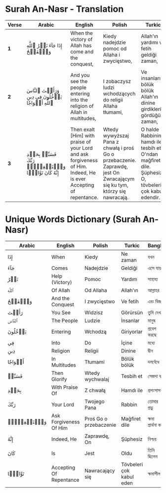 # Surah An-Nasr - Translation

| **Verse** | **Arabic**                              | **English**                              | **Polish**                              | **Turkic**                              | **Bangla**                               |
|-----------|-----------------------------------------|------------------------------------------|------------------------------------------|------------------------------------------|------------------------------------------|
| **1**     | إِذَا جَآءَ نَصۡرُ ٱللَّهِ وَٱلۡفَتۡحُ | When the victory of Allah has come and the conquest, | Kiedy nadejdzie pomoc od Allaha i zwycięstwo, | Allah'ın yardımı ve fetih geldiği zaman,| যখন আল্লাহর সাহায্য এবং বিজয় এসে যায়, |
| **2**     | وَرَأَيۡتَ ٱلنَّاسَ يَدۡخُلُونَ فِي دِينِ ٱللَّهِ أَفۡوَاجٗا | And you see the people entering into the religion of Allah in multitudes, | I zobaczysz ludzi wchodzących do religii Allaha tłumami, | Ve insanların bölük bölük Allah'ın dinine girdiklerini gördüğün zaman, | এবং তুমি মানুষকে দল বেঁধে আল্লাহর দ্বীনে প্রবেশ করতে দেখ, |
| **3**     | فَسَبِّحۡ بِحَمۡدِ رَبِّكَ وَٱسۡتَغۡفِرۡهُۚ إِنَّهُ كَانَ تَوَّابَۢا | Then exalt [Him] with praise of your Lord and ask forgiveness of Him. Indeed, He is ever Accepting of repentance. | Wtedy wywyższaj Pana z chwałą i proś Go o przebaczenie. Zaprawdę, jest On Zwracającym się ku tym, którzy się nawracają. | O halde Rabbinin hamdı ile tesbih et, O'ndan mağfiret dile. Şüphesiz O, tövbeleri çok kabul edendir. | তোমার প্রভুর প্রশংসাসহ সজীব উল্লাস কর এবং তাঁর কাছে ক্ষমা প্রার্থনা কর। নিশ্চয় তিনি ক্ষমাশীল। |

# Unique Words Dictionary (Surah An-Nasr)

| **Arabic**         | **English**             | **Polish**                | **Turkic**             | **Bangla**               |
|---------------------|-------------------------|---------------------------|-------------------------|--------------------------|
| إِذَا               | When                   | Kiedy                     | Ne zaman               | যখন                     |
| جَآءَ              | Comes                  | Nadejdzie                 | Geldiği                | এসে যায়                |
| نَصۡرُ              | Help (Victory)         | Pomoc                     | Yardım                 | সাহায্য                 |
| ٱللَّهِ             | Of Allah               | Od Allaha                 | Allah'ın               | আল্লাহর                  |
| وَٱلۡفَتۡحُ         | And the Conquest       | I zwycięstwo              | Ve fetih               | এবং বিজয়               |
| رَأَيۡتَ            | You See                | Widzisz                   | Görürsün               | তুমি দেখ                |
| ٱلنَّاسَ           | The People             | Ludzie                    | İnsanlar               | মানুষ                   |
| يَدۡخُلُونَ         | Entering               | Wchodzą                   | Giriyorlar             | প্রবেশ করছে             |
| فِي                | Into                   | Do                        | İçine                  | মধ্যে                   |
| دِينِ             | Religion               | Religii                   | Dinine                 | দ্বীন                   |
| أَفۡوَاجٗا         | In Multitudes          | Tłumami                   | Bölük bölük            | দলবেঁধে                |
| فَسَبِّحۡ          | Then Glorify           | Wtedy wychwalaj           | Tesbih et              | সেজদা কর                |
| بِحَمۡدِ           | With Praise Of         | Z chwałą                  | Hamdı ile              | প্রশংসাসহ               |
| رَبِّكَ            | Your Lord              | Twojego Pana              | Rabbin                 | তোমার প্রভু             |
| وَٱسۡتَغۡفِرۡهُۚ    | Ask Forgiveness Of Him | Proś Go o przebaczenie    | Mağfiret dile          | ক্ষমা প্রার্থনা কর       |
| إِنَّهُ            | Indeed, He             | Zaprawdę, On              | Şüphesiz               | নিশ্চয়                  |
| كَانَ              | Is                    | Jest                      | Oldu                   | তিনি ছিলেন              |
| تَوَّابَۢا          | Accepting Of Repentance | Nawracający się           | Tövbeleri çok kabul eden| ক্ষমাশীল                |
